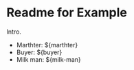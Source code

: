 # Readme for Example

Intro.

* Marthter: ${marthter}
* Buyer: ${buyer}
* Milk man: ${milk-man}

[//]: <#> "==== FRAGMENT @-details ===="
